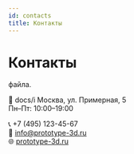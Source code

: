 ```yaml
---
id: contacts
title: Контакты
---
```


# Контакты
 файла.

📄 docs/i 
Москва, ул. Примерная, 5  
Пн–Пт: 10:00–19:00

📞 +7 (495) 123-45-67  
📧 info@prototype-3d.ru  
🌐 [prototype-3d.ru](https://www.prototype-3d.ru)  
